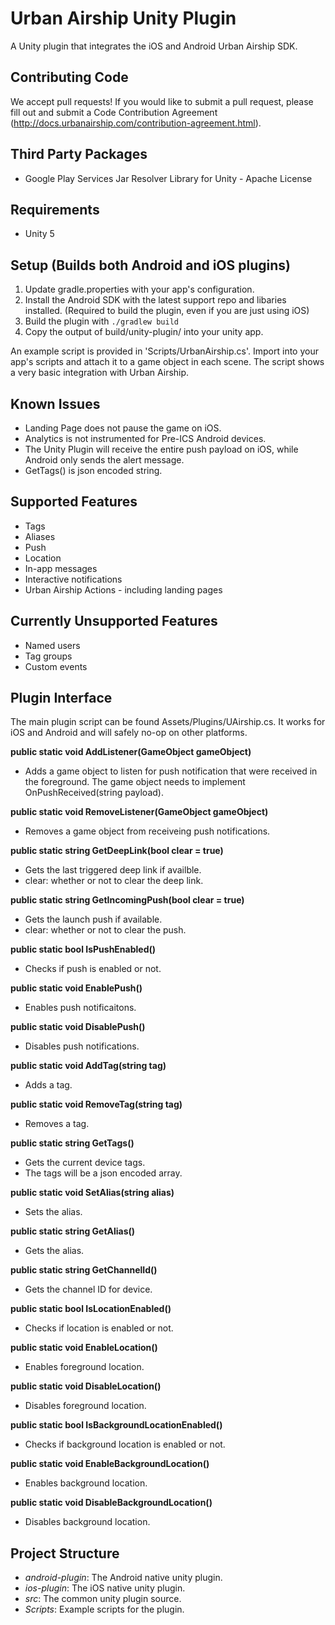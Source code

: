 Urban Airship Unity Plugin
==========================
A Unity plugin that integrates the iOS and Android Urban Airship SDK.

Contributing Code
-----------------
We accept pull requests! If you would like to submit a pull request, please fill out and submit a
Code Contribution Agreement (http://docs.urbanairship.com/contribution-agreement.html).

Third Party Packages
--------------------
 - Google Play Services Jar Resolver Library for Unity - Apache License

Requirements
------------
 - Unity 5

Setup (Builds both Android and iOS plugins)
-------------------------------------------
1. Update gradle.properties with your app's configuration.
2. Install the Android SDK with the latest support repo and libaries installed. (Required to build the plugin, even if you are just using iOS)
3. Build the plugin with `./gradlew build`
4. Copy the output of build/unity-plugin/ into your unity app.

An example script is provided in 'Scripts/UrbanAirship.cs'. Import into your app's scripts and attach it to a game object in each scene. The script
shows a very basic integration with Urban Airship.

Known Issues
------------
- Landing Page does not pause the game on iOS.
- Analytics is not instrumented for Pre-ICS Android devices.
- The Unity Plugin will receive the entire push payload on iOS, while Android only sends the alert message.
- GetTags() is json encoded string.  

Supported Features
------------------
- Tags
- Aliases
- Push
- Location
- In-app messages
- Interactive notifications
- Urban Airship Actions - including landing pages

Currently Unsupported Features
------------------------------
- Named users
- Tag groups
- Custom events

Plugin Interface
---------------
The main plugin script can be found Assets/Plugins/UAirship.cs. It works for iOS and Android and will safely no-op on other platforms.

**public static void AddListener(GameObject gameObject)**
 - Adds a game object to listen for push notification that were received in the foreground.  The game object needs to implement OnPushReceived(string payload).

**public static void RemoveListener(GameObject gameObject)**
 - Removes a game object from receiveing push notifications.

**public static string GetDeepLink(bool clear = true)**
 - Gets the last triggered deep link if availble.
 - clear: whether or not to clear the deep link.

**public static string GetIncomingPush(bool clear = true)**
- Gets the launch push if available.
- clear: whether or not to clear the push.

**public static bool IsPushEnabled()**
- Checks if push is enabled or not.

**public static void EnablePush()**
- Enables push notificaitons.

**public static void DisablePush()**
- Disables push notifications.

**public static void AddTag(string tag)**
- Adds a tag.

**public static void RemoveTag(string tag)**
- Removes a tag.

**public static string GetTags()**
- Gets the current device tags.
- The tags will be a json encoded array.

**public static	void SetAlias(string alias)**
- Sets the alias.

**public static	string GetAlias()**
- Gets the alias.

**public static	string GetChannelId()**
- Gets the channel ID for device.

**public static	bool IsLocationEnabled()**
- Checks if location is enabled or not.

**public static	void EnableLocation()**
- Enables foreground location.

**public static	void DisableLocation()**
- Disables foreground location.

**public static	bool IsBackgroundLocationEnabled()**
- Checks if background location is enabled or not.

**public static	void EnableBackgroundLocation()**
- Enables background location.

**public static	void DisableBackgroundLocation()**
- Disables background location.

Project Structure
-----------------
- *android-plugin*: The Android native unity plugin.
- *ios-plugin*: The iOS native unity plugin.
- *src*: The common unity plugin source.
- *Scripts*: Example scripts for the plugin.


